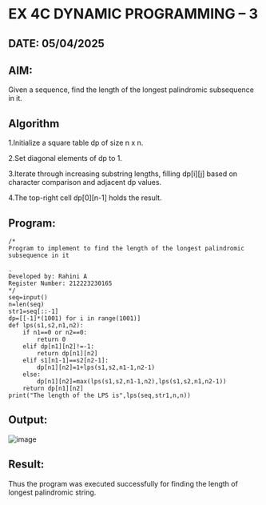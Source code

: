 # EX 4C DYNAMIC PROGRAMMING – 3
## DATE: 05/04/2025
## AIM:
Given a sequence, find the length of the longest palindromic subsequence in it.


## Algorithm
1.Initialize a square table dp of size n x n.

2.Set diagonal elements of dp to 1.

3.Iterate through increasing substring lengths, filling dp[i][j] based on character comparison and adjacent dp values.

4.The top-right cell dp[0][n-1] holds the result. 

## Program:
```
/*
Program to implement to find the length of the longest palindromic subsequence in it

.
Developed by: Rahini A
Register Number: 212223230165
*/
seq=input()
n=len(seq)
str1=seq[::-1]
dp=[[-1]*(1001) for i in range(1001)]
def lps(s1,s2,n1,n2):
    if n1==0 or n2==0:
        return 0
    elif dp[n1][n2]!=-1:
        return dp[n1][n2]
    elif s1[n1-1]==s2[n2-1]:
        dp[n1][n2]=1+lps(s1,s2,n1-1,n2-1)
    else:
        dp[n1][n2]=max(lps(s1,s2,n1-1,n2),lps(s1,s2,n1,n2-1))
    return dp[n1][n2]
print("The length of the LPS is",lps(seq,str1,n,n))
```

## Output:
![image](https://github.com/user-attachments/assets/73cd3da7-aa14-4339-aa83-5a9bd56c2b65)



## Result:
Thus the program was executed successfully for finding the length of longest palindromic string.
